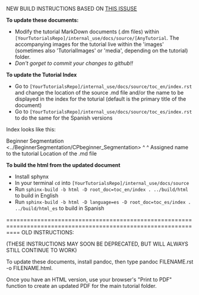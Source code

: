 NEW BUILD INSTRUCTIONS BASED ON [THIS ISSUSE](https://github.com/CellProfiler/tutorials/issues/53)

**To update these documents:** 
- Modify the tutorial MarkDown documents (.dm files) within `[YourTutorialsRepo]/internal_use/docs/source/[AnyTutorial`. The accompanying images for the tutorial live within the 'images' (sometimes also 'TutorialImages' or 'media', depending on the tutorial) folder.
- *Don't gorget to commit your changes to github!!*

**To update the Tutorial Index**
- Go to `[YourTutorialsRepo]/internal_use/docs/source/toc_en/index.rst` and change the location of the source .md file and/or the name to be displayed in the index for the toturial (default is the primary title of the document)
- Go to `[YourTutorialsRepo]/internal_use/docs/source/toc_es/index.rst` to do the same for the Spanish versions

Index looks like this:

   Beginner Segmentation <../BeginnerSegmentation/CPbeginner_Segmentation>
        ^                                        ^
Assigned name to the tutorial             Location of the .md file

**To build the html from the updated document**

- Install sphynx
- In your terminal `cd` into `[YourTutorialsRepo]/internal_use/docs/source`
- Run `sphinx-build -b html -D root_doc=toc_en/index . ../build/html` to build in English
- Run `sphinx-build -b html -D language=es -D root_doc=toc_es/index . ../build/html_es` to build in Spanish  



================================================================================================================
OLD INSTRUCTIONS:

(THESE INSTRUCTIONS MAY SOON BE DEPRECATED, BUT WILL ALWAYS STILL CONTINUE TO WORK)

To update these documents, install pandoc, then type pandoc FILENAME.rst -o FILENAME.html.

Once you have an HTML version, use your browser's "Print to PDF" function to create
an updated PDF for the main tutorial folder.

